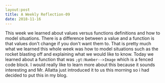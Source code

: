 ```yaml
---
layout:post
title: A Weekly Reflection-09 
date: 2018-11-16
---
```



This week we learned about values versus functions definitions and how to model situations. There is a difference between a value and a function is that values don't change if you don't want them to. That is pretty much what we learned this whole week was how to model situations such as the rocket blasting off and explaining what we would like to know. Today we learned about a function that was ```;gt:Number-->Image``` which is a fenced code block. I would really like to learn more about this because it sounds interesting and Mr. Allatta just introduced it to us this morning so i had decided to put this in my blog.
